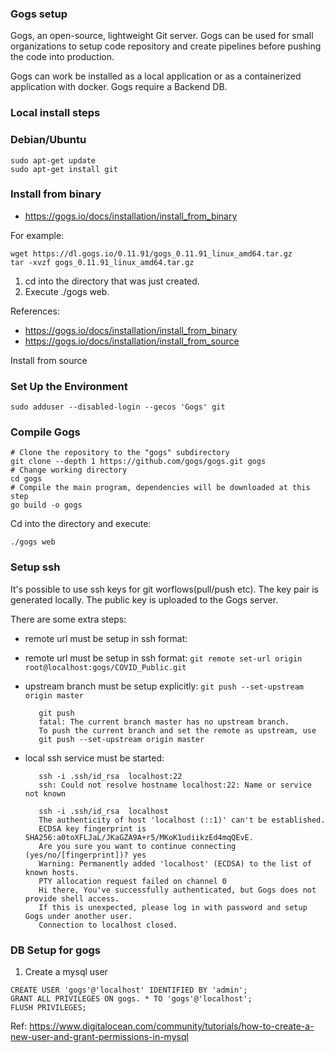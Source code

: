 ### Gogs setup

Gogs, an open-source, lightweight Git server. Gogs can be used for small organizations to setup code repository and create pipelines before pushing the code into production.

Gogs can work be installed as a local application or as a containerized application with docker. Gogs require a Backend DB.

### Local install steps

### Debian/Ubuntu

```
sudo apt-get update
sudo apt-get install git
```

### Install from binary

* https://gogs.io/docs/installation/install_from_binary

For example:

```
wget https://dl.gogs.io/0.11.91/gogs_0.11.91_linux_amd64.tar.gz 
tar -xvzf gogs_0.11.91_linux_amd64.tar.gz
```

1. cd into the directory that was just created.
2. Execute ./gogs web.

References:
* https://gogs.io/docs/installation/install_from_binary
* https://gogs.io/docs/installation/install_from_source

Install from source

### Set Up the Environment

```
sudo adduser --disabled-login --gecos 'Gogs' git
```

### Compile Gogs

```
# Clone the repository to the "gogs" subdirectory
git clone --depth 1 https://github.com/gogs/gogs.git gogs
# Change working directory
cd gogs
# Compile the main program, dependencies will be downloaded at this step
go build -o gogs
```

Cd into the directory and execute:

```
./gogs web
``` 

### Setup ssh

It's possible to use ssh keys for git worflows(pull/push etc). The key pair is generated locally. The public key is uploaded to the Gogs server.

There are some extra steps:

* remote url must be setup in ssh format:

* remote url must be setup in ssh format:
  ```git remote set-url origin root@localhost:gogs/COVID_Public.git```
* upstream branch must be setup explicitly:
  ```git push --set-upstream origin master```
  ```
     git push
     fatal: The current branch master has no upstream branch.
     To push the current branch and set the remote as upstream, use
     git push --set-upstream origin master
  ```
* local ssh service must be started:
  
   ```
      ssh -i .ssh/id_rsa  localhost:22
      ssh: Could not resolve hostname localhost:22: Name or service not known
      
      ssh -i .ssh/id_rsa  localhost
      The authenticity of host 'localhost (::1)' can't be established.
      ECDSA key fingerprint is SHA256:a0toXFLJaL/JKaGZA9A+r5/MKoK1udiikzEd4mqQEvE.
      Are you sure you want to continue connecting (yes/no/[fingerprint])? yes
      Warning: Permanently added 'localhost' (ECDSA) to the list of known hosts.
      PTY allocation request failed on channel 0
      Hi there, You've successfully authenticated, but Gogs does not provide shell access.
      If this is unexpected, please log in with password and setup Gogs under another user.
      Connection to localhost closed.
    ```




### DB Setup for gogs

1. Create a mysql user

```
CREATE USER 'gogs'@'localhost' IDENTIFIED BY 'admin';
GRANT ALL PRIVILEGES ON gogs. * TO 'gogs'@'localhost';
FLUSH PRIVILEGES;
```
Ref:
https://www.digitalocean.com/community/tutorials/how-to-create-a-new-user-and-grant-permissions-in-mysql
